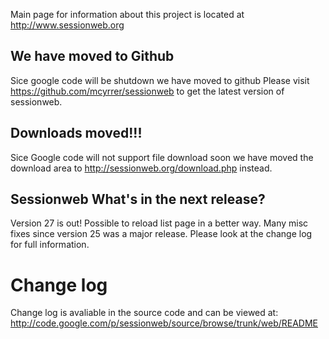 Main page for information about this project is located at http://www.sessionweb.org

## We have moved to Github ##
Sice google code will be shutdown we have moved to github
Please visit https://github.com/mcyrrer/sessionweb to get the latest version of sessionweb.

## Downloads moved!!! ##
Sice Google code will not support file download soon we have moved the download area to http://sessionweb.org/download.php instead.


## Sessionweb What's in the next release? ##

Version 27 is out!
Possible to reload list page in a better way.
Many misc fixes since version 25 was a major release.
Please look at the change log for full information.


# Change log #
Change log is avaliable in the source code and can be viewed at:
http://code.google.com/p/sessionweb/source/browse/trunk/web/README